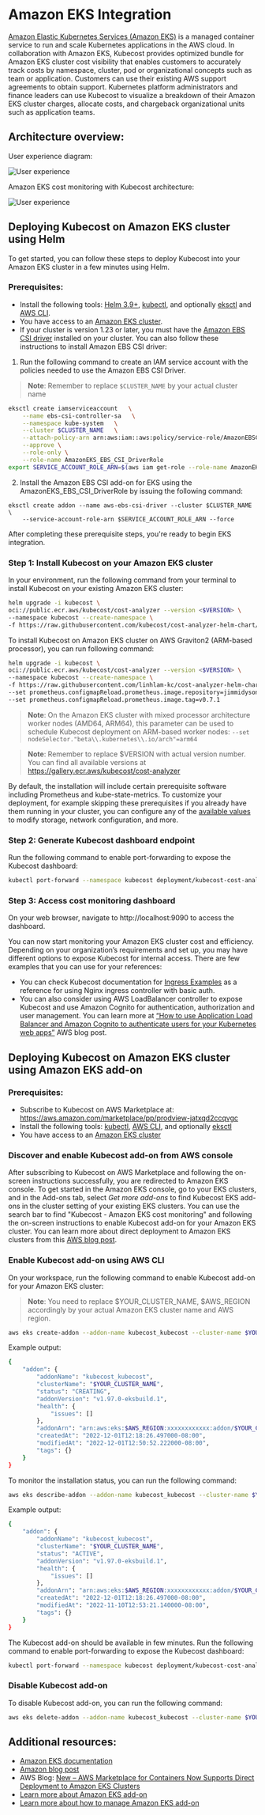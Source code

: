 Amazon EKS Integration
==================

[Amazon Elastic Kubernetes Services (Amazon EKS)](https://aws.amazon.com/eks/) is a managed container service to run and scale Kubernetes applications in the AWS cloud. In collaboration with Amazon EKS, Kubecost provides optimized bundle for Amazon EKS cluster cost visibility that enables customers to accurately track costs by namespace, cluster, pod or organizational concepts such as team or application. Customers can use their existing AWS support agreements to obtain support. Kubernetes platform administrators and finance leaders can use Kubecost to visualize a breakdown of their Amazon EKS cluster charges, allocate costs, and chargeback organizational units such as application teams.

## Architecture overview:

User experience diagram:

![User experience](https://raw.githubusercontent.com/kubecost/docs/main/images/AWS-EKS-cost-monitoring-ux.png)

Amazon EKS cost monitoring with Kubecost architecture:

![User experience](https://raw.githubusercontent.com/kubecost/docs/main/images/AWS-EKS-cost-monitoring-architecture.png)

## Deploying Kubecost on Amazon EKS cluster using Helm
To get started, you can follow these steps to deploy Kubecost into your Amazon EKS cluster in a few minutes using Helm.

### Prerequisites:
- Install the following tools: [Helm 3.9+](https://helm.sh/docs/intro/install/), [kubectl](https://kubernetes.io/docs/tasks/tools/), and optionally [eksctl](https://eksctl.io/) and [AWS CLI](https://aws.amazon.com/cli/).
- You have access to an [Amazon EKS cluster](https://aws.amazon.com/eks/).
- If your cluster is version 1.23 or later, you must have the [Amazon EBS CSI driver](https://docs.aws.amazon.com/eks/latest/userguide/ebs-csi.html) installed on your cluster. You can also follow these instructions to install Amazon EBS CSI driver:

1. Run the following command to create an IAM service account with the policies needed to use the Amazon EBS CSI Driver.
> **Note**: Remember to replace `$CLUSTER_NAME` by your actual cluster name

```bash
eksctl create iamserviceaccount   \
    --name ebs-csi-controller-sa   \
    --namespace kube-system   \
    --cluster $CLUSTER_NAME   \
    --attach-policy-arn arn:aws:iam::aws:policy/service-role/AmazonEBSCSIDriverPolicy  \
    --approve \
    --role-only \
    --role-name AmazonEKS_EBS_CSI_DriverRole
export SERVICE_ACCOUNT_ROLE_ARN=$(aws iam get-role --role-name AmazonEKS_EBS_CSI_DriverRole | jq -r '.Role.Arn')
```

2. Install the Amazon EBS CSI add-on for EKS using the AmazonEKS_EBS_CSI_DriverRole by issuing the following command:
```
eksctl create addon --name aws-ebs-csi-driver --cluster $CLUSTER_NAME \
    --service-account-role-arn $SERVICE_ACCOUNT_ROLE_ARN --force
```

After completing these prerequisite steps, you're ready to begin EKS integration.

### Step 1: Install Kubecost on your Amazon EKS cluster

In your environment, run the following command from your terminal to install Kubecost on your existing Amazon EKS cluster:

```bash
helm upgrade -i kubecost \
oci://public.ecr.aws/kubecost/cost-analyzer --version <$VERSION> \
--namespace kubecost --create-namespace \
-f https://raw.githubusercontent.com/kubecost/cost-analyzer-helm-chart/develop/cost-analyzer/values-eks-cost-monitoring.yaml
```

To install Kubecost on Amazon EKS cluster on AWS Graviton2 (ARM-based processor), you can run following command:

```bash
helm upgrade -i kubecost \
oci://public.ecr.aws/kubecost/cost-analyzer --version <$VERSION> \
--namespace kubecost --create-namespace \
-f https://raw.githubusercontent.com/linhlam-kc/cost-analyzer-helm-chart/aws-eks/cost-analyzer/values-eks-cost-monitoring.yaml \
--set prometheus.configmapReload.prometheus.image.repository=jimmidyson/configmap-reload \
--set prometheus.configmapReload.prometheus.image.tag=v0.7.1
```

> **Note**: On the Amazon EKS cluster with mixed processor architecture worker nodes (AMD64, ARM64), this parameter can be used to schedule Kubecost deployment on ARM-based worker nodes: `--set nodeSelector."beta\\.kubernetes\\.io/arch"=arm64`

> **Note**: Remember to replace $VERSION with actual version number. You can find all available versions at https://gallery.ecr.aws/kubecost/cost-analyzer

By default, the installation will include certain prerequisite software including Prometheus and kube-state-metrics. To customize your deployment, for example skipping these prerequisites if you already have them running in your cluster, you can configure any of the [available values](https://github.com/kubecost/cost-analyzer-helm-chart/blob/develop/cost-analyzer/values-eks-cost-monitoring.yaml) to modify storage, network configuration, and more. 

### Step 2: Generate Kubecost dashboard endpoint

Run the following command to enable port-forwarding to expose the Kubecost dashboard:

```bash
kubectl port-forward --namespace kubecost deployment/kubecost-cost-analyzer 9090
```

### Step 3: Access cost monitoring dashboard

On your web browser, navigate to http://localhost:9090 to access the dashboard. 

You can now start monitoring your Amazon EKS cluster cost and efficiency. Depending on your organization’s requirements and set up, you may have different options to expose Kubecost for internal access. There are few examples that you can use for your references:

- You can check Kubecost documentation for [Ingress Examples](/ingress-examples.md) as a reference for using Nginx ingress controller with basic auth.
- You can also consider using AWS LoadBalancer controller to expose Kubecost and use Amazon Cognito for authentication, authorization and user management. You can learn more at [“How to use Application Load Balancer and Amazon Cognito to authenticate users for your Kubernetes web apps”](https://aws.amazon.com/blogs/containers/how-to-use-application-load-balancer-and-amazon-cognito-to-authenticate-users-for-your-kubernetes-web-apps/) AWS blog post.

## Deploying Kubecost on Amazon EKS cluster using Amazon EKS add-on

### Prerequisites:
- Subscribe to Kubecost on AWS Marketplace at: https://aws.amazon.com/marketplace/pp/prodview-jatxqd2ccqvgc
- Install the following tools: [kubectl](https://kubernetes.io/docs/tasks/tools/), [AWS CLI](https://aws.amazon.com/cli/), and optionally [eksctl](https://eksctl.io/)
- You have access to an [Amazon EKS cluster](https://aws.amazon.com/eks/)
### Discover and enable Kubecost add-on from AWS console

After subscribing to Kubecost on AWS Marketplace and following the on-screen instructions successfully, you are redirected to Amazon EKS console. To get started in the Amazon EKS console, go to your EKS clusters, and in the Add-ons tab, select *Get more add-ons* to find Kubecost EKS add-ons in the cluster setting of your existing EKS clusters. You can use the search bar to find "Kubecost - Amazon EKS cost monitoring" and following the on-screen instructions to enable Kubecost add-on for your Amazon EKS cluster. You can learn more about direct deployment to Amazon EKS clusters from this [AWS blog post](https://aws.amazon.com/blogs/aws/new-aws-marketplace-for-containers-now-supports-direct-deployment-to-amazon-eks-clusters/).

### Enable Kubecost add-on using AWS CLI

On your workspace, run the following command to enable Kubecost add-on for your Amazon EKS cluster:

> **Note**: You need to replace $YOUR_CLUSTER_NAME, $AWS_REGION accordingly by your actual Amazon EKS cluster name and AWS region.

```bash
aws eks create-addon --addon-name kubecost_kubecost --cluster-name $YOUR_CLUSTER_NAME --region $AWS_REGION
```

Example output:

```bash
{
    "addon": {
        "addonName": "kubecost_kubecost",
        "clusterName": "$YOUR_CLUSTER_NAME",
        "status": "CREATING",
        "addonVersion": "v1.97.0-eksbuild.1",
        "health": {
            "issues": []
        },
        "addonArn": "arn:aws:eks:$AWS_REGION:xxxxxxxxxxxx:addon/$YOUR_CLUSTER_NAME/kubecost_kubecost/90c23198-cdd3-b295-c410-xxxxxxxxxxxx",
        "createdAt": "2022-12-01T12:18:26.497000-08:00",
        "modifiedAt": "2022-12-01T12:50:52.222000-08:00",
        "tags": {}
    }
}
```
To monitor the installation status, you can run the following command:

```bash
aws eks describe-addon --addon-name kubecost_kubecost --cluster-name $YOUR_CLUSTER_NAME --region $AWS_REGION
```

Example output:

```bash
{
    "addon": {
        "addonName": "kubecost_kubecost",
        "clusterName": "$YOUR_CLUSTER_NAME",
        "status": "ACTIVE",
        "addonVersion": "v1.97.0-eksbuild.1",
        "health": {
            "issues": []
        },
        "addonArn": "arn:aws:eks:$AWS_REGION:xxxxxxxxxxxx:addon/$YOUR_CLUSTER_NAME/kubecost_kubecost/90c23198-cdd3-b295-c410-xxxxxxxxxxxx",
        "createdAt": "2022-12-01T12:18:26.497000-08:00",
        "modifiedAt": "2022-11-10T12:53:21.140000-08:00",
        "tags": {}
    }
}
```

The Kubecost add-on should be available in few minutes. Run the following command to enable port-forwarding to expose the Kubecost dashboard:

```bash
kubectl port-forward --namespace kubecost deployment/kubecost-cost-analyzer 9090
```

### Disable Kubecost add-on

To disable Kubecost add-on, you can run the following command:

```bash
aws eks delete-addon --addon-name kubecost_kubecost --cluster-name $YOUR_CLUSTER_NAME --region $AWS_REGION
```
## Additional resources:

- [Amazon EKS documentation](https://docs.aws.amazon.com/eks/latest/userguide/cost-monitoring.html)
- [Amazon blog post](https://aws.amazon.com/blogs/containers/aws-and-kubecost-collaborate-to-deliver-cost-monitoring-for-eks-customers/)
- AWS Blog: [New – AWS Marketplace for Containers Now Supports Direct Deployment to Amazon EKS Clusters](https://aws.amazon.com/blogs/aws/new-aws-marketplace-for-containers-now-supports-direct-deployment-to-amazon-eks-clusters/)
- [Learn more about Amazon EKS add-on](https://docs.aws.amazon.com/eks/latest/userguide/eks-add-ons.html)
- [Learn more about how to manage Amazon EKS add-on](https://docs.aws.amazon.com/eks/latest/userguide/managing-add-ons.html)
